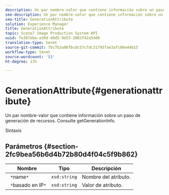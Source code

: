 ```yaml
---
description: Un par nombre-valor que contiene información sobre un paso de generación de recursos. Consulte getGenerationInfo.
seo-description: Un par nombre-valor que contiene información sobre un paso de generación de recursos. Consulte getGenerationInfo.
seo-title: GenerationAttribute
solution: Experience Manager
title: GenerationAttribute
topic: Scene7 Image Production System API
uuid: fe387eba-a30d-49d5-9e53-2083f42a5dd0
translation-type: tm+mt
source-git-commit: 7bc7b3a86fbcdc57cfdc31745fae3afc06e44b15
workflow-type: tm+mt
source-wordcount: '53'
ht-degree: 13%

---
```



# GenerationAttribute{#generationattribute}

Un par nombre-valor que contiene información sobre un paso de generación de recursos. Consulte getGenerationInfo.

Sintaxis

## Parámetros {#section-2fc9bea56b6d4b72b80d4f04c5f9b862}

| Nombre | Tipo | Descripción |
|---|---|---|
| ` *`name`*` | `xsd:string` | Nombre del atributo. |
| ` *`basado en IP`*` | `xsd:string` | Valor de atributo. |

